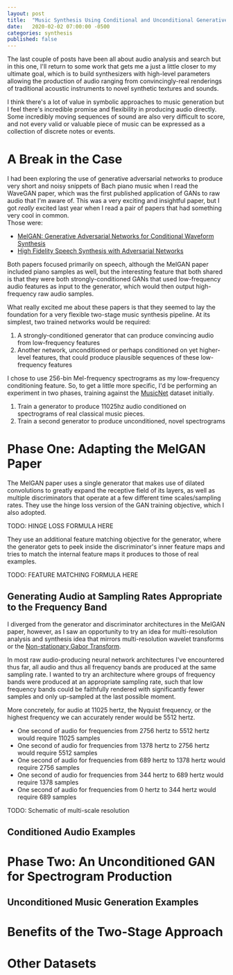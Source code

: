 ```yaml
---
layout: post
title:  "Music Synthesis Using Conditional and Unconditional Generative Adversarial Networks"
date:   2020-02-02 07:00:00 -0500
categories: synthesis
published: false
---
```


The last couple of posts have been all about audio analysis and search but in
this one, I'll return to some work that gets me a just a little closer to my
ultimate goal, which is to build synthesizers with high-level parameters
allowing the production of audio ranging from convincingly-real renderings of
traditional acoustic instruments to novel synthetic textures and sounds.

I think there's a lot of value in symbolic approaches to music generation but
I feel there's incredible promise and flexibility in producing audio directly.  
Some incredibly moving sequences of sound are also very difficult to score, and
not every valid or valuable piece of music can be expressed as a collection of
discrete notes or events.

#  A Break in the Case

I had been exploring the use of generative adversarial networks to produce
very short and noisy snippets of Bach piano music when I read the WaveGAN paper,
which was the first published application of GANs to raw audio that I'm aware
of.  This was a very exciting and insightful paper, but I got *really* excited
last year when I read a pair of papers that had something very cool in common.  
Those were:

- [MelGAN: Generative Adversarial Networks for Conditional Waveform Synthesis](https://arxiv.org/abs/1910.06711)
- [High Fidelity Speech Synthesis with Adversarial Networks](https://arxiv.org/abs/1909.11646)

Both papers focused primarily on speech, although the MelGAN paper included
piano samples as well, but the interesting feature that both shared is that they
were both strongly-conditioned GANs that used low-frequency audio features as
input to the generator, which would then output high-frequency raw audio samples.

What really excited me about these papers is that they seemed to lay the
foundation for a very flexible two-stage music synthesis pipeline.  At its
simplest, two trained networks would be required:

1. A strongly-conditioned generator that can produce convincing audio from low-frequency features
1. Another network, unconditioned or perhaps conditioned on yet higher-level features, that could produce plausible sequences of these low-frequency features


I chose to use 256-bin Mel-frequency spectrograms as my low-frequency
conditioning feature.  So, to get a little more specific, I'd be performing an
experiment in two phases, training against the [MusicNet](https://homes.cs.washington.edu/~thickstn/musicnet.html) dataset initially.

1. Train a generator to produce 11025hz audio conditioned on spectrograms of real
classical music pieces.
2. Train a second generator to produce unconditioned, novel spectrograms

# Phase One: Adapting the MelGAN Paper

The MelGAN paper uses a single generator that makes use of dilated convolutions
to greatly expand the receptive field of its layers, as well as multiple discriminators that operate at a few different
time scales/sampling rates.  They use the hinge loss version of the GAN training
objective, which I also adopted.

TODO: HINGE LOSS FORMULA HERE

They use an additional feature matching objective for the generator, where the
generator gets to peek inside the discriminator's inner feature maps and tries
to match the internal feature maps it produces to those of real examples.

TODO: FEATURE MATCHING FORMULA HERE

## Generating Audio at Sampling Rates Appropriate to the Frequency Band

I diverged from the generator and discriminator architectures in the MelGAN
paper, however, as I saw an opportunity to try an idea for multi-resolution
analysis and synthesis idea that mirrors multi-resolution wavelet transforms or
the [Non-stationary Gabor Transform](https://grrrr.org/research/software/nsgt/).

In most raw audio-producing neural network architectures I've encountered thus far, all audio and thus all frequency bands are produced at the same sampling rate.  I wanted to try an architecture where groups of frequency
bands were produced at an appropriate sampling rate, such that low frequency
bands could be faithfully rendered with significantly fewer samples and only up-sampled at the last possible moment.

More concretely, for audio at 11025 hertz, the Nyquist frequency, or the highest
frequency we can accurately render would be 5512 hertz.

- One second of audio for frequencies from 2756 hertz to 5512 hertz would require 11025 samples
- One second of audio for frequencies from 1378 hertz to 2756 hertz would require
5512 samples
- One second of audio for frequencies from 689 hertz to 1378 hertz would require
2756 samples
- One second of audio for frequencies from 344 hertz to 689 hertz would require
1378 samples
- One second of audio for frequencies from 0 hertz to 344 hertz would require 689 samples

TODO: Schematic of multi-scale resolution

## Conditioned Audio Examples

# Phase Two: An Unconditioned GAN for Spectrogram Production

## Unconditioned Music Generation Examples

# Benefits of the Two-Stage Approach

# Other Datasets
